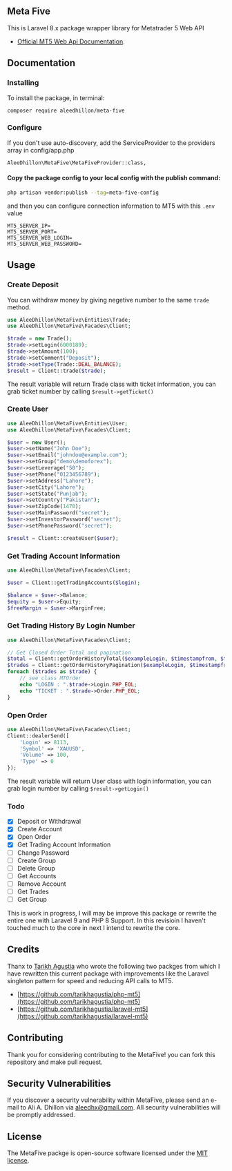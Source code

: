 ## Meta Five

This is Laravel 8.x package wrapper library for Metatrader 5 Web API

- [Official MT5 Web Api Documentation](https://support.metaquotes.net/en/docs/mt5/api/webapi).

## Documentation

### Installing

To install the package, in terminal:

```
composer require aleedhillon/meta-five
```

### Configure

If you don't use auto-discovery, add the ServiceProvider to the providers array in config/app.php

```
AleeDhillon\MetaFive\MetaFiveProvider::class,
```

#### Copy the package config to your local config with the publish command:

```bash
php artisan vendor:publish --tag=meta-five-config
```

and then you can configure connection information to MT5 with this `.env` value

```dotenv
MT5_SERVER_IP=
MT5_SERVER_PORT=
MT5_SERVER_WEB_LOGIN=
MT5_SERVER_WEB_PASSWORD=
```

## Usage

### Create Deposit

You can withdraw money by giving negetive number to the same `trade` method.

```php
use AleeDhillon\MetaFive\Entities\Trade;
use AleeDhillon\MetaFive\Facades\Client;

$trade = new Trade();
$trade->setLogin(6000189);
$trade->setAmount(100);
$trade->setComment("Deposit");
$trade->setType(Trade::DEAL_BALANCE);
$result = Client::trade($trade);
```

The result variable will return Trade class with ticket information, you can grab ticket number by calling `$result->getTicket()`

### Create User

```php
use AleeDhillon\MetaFive\Entities\User;
use AleeDhillon\MetaFive\Facades\Client;

$user = new User();
$user->setName("John Doe");
$user->setEmail("johndoe@example.com");
$user->setGroup("demo\demoforex");
$user->setLeverage("50");
$user->setPhone("0123456789");
$user->setAddress("Lahore");
$user->setCity("Lahore");
$user->setState("Punjab");
$user->setCountry("Pakistan");
$user->setZipCode(1470);
$user->setMainPassword("secret");
$user->setInvestorPassword("secret");
$user->setPhonePassword("secret");

$result = Client::createUser($user);
```

### Get Trading Account Information

```php
use AleeDhillon\MetaFive\Facades\Client;

$user = Client::getTradingAccounts($login);

$balance = $user->Balance;
$equity = $user->Equity;
$freeMargin = $user->MarginFree;
```

### Get Trading History By Login Number

```php
use AleeDhillon\MetaFive\Facades\Client;

// Get Closed Order Total and pagination
$total = Client::getOrderHistoryTotal($exampleLogin, $timestampfrom, $timestampto);
$trades = Client::getOrderHistoryPagination($exampleLogin, $timestampfrom, $timestampto, 0, $total);
foreach ($trades as $trade) {
    // see class MTOrder
    echo "LOGIN : ".$trade->Login.PHP_EOL;
    echo "TICKET : ".$trade->Order.PHP_EOL;
}
```

### Open Order

```php
use AleeDhillon\MetaFive\Facades\Client;
Client::dealerSend([
    'Login' => 8113,
    'Symbol' => 'XAUUSD',
    'Volume' => 100,
    'Type' => 0
});
```

The result variable will return User class with login information, you can grab login number by calling `$result->getLogin()`

### Todo

- [x] Deposit or Withdrawal
- [x] Create Account
- [x] Open Order
- [x] Get Trading Account Information
- [ ] Change Password
- [ ] Create Group
- [ ] Delete Group
- [ ] Get Accounts
- [ ] Remove Account
- [ ] Get Trades
- [ ] Get Group

This is work in progress, I will may be improve this package or rewrite the entire one with Laravel 9 and PHP 8 Support.
In this revisioin I haven't touched much to the core in next I intend to rewrite the core.

## Credits

Thanx to [Tarikh Agustia](https://github.com/tarikhagustia) who wrote the following two packges from which I have rewritten this current package with improvements like the Laravel singleton pattern for speed and reducing API calls to MT5.

- [https://github.com/tarikhagustia/php-mt5](https://github.com/tarikhagustia/php-mt5)
- [https://github.com/tarikhagustia/laravel-mt5](https://github.com/tarikhagustia/laravel-mt5)

## Contributing

Thank you for considering contributing to the MetaFive! you can fork this repository and make pull request.

## Security Vulnerabilities

If you discover a security vulnerability within MetaFive, please send an e-mail to Ali A. Dhillon via [aleedhx@gmail.com](aleedhx@gmail.com). All security vulnerabilities will be promptly addressed.

## License

The MetaFive packge is open-source software licensed under the [MIT license](https://opensource.org/licenses/MIT).
